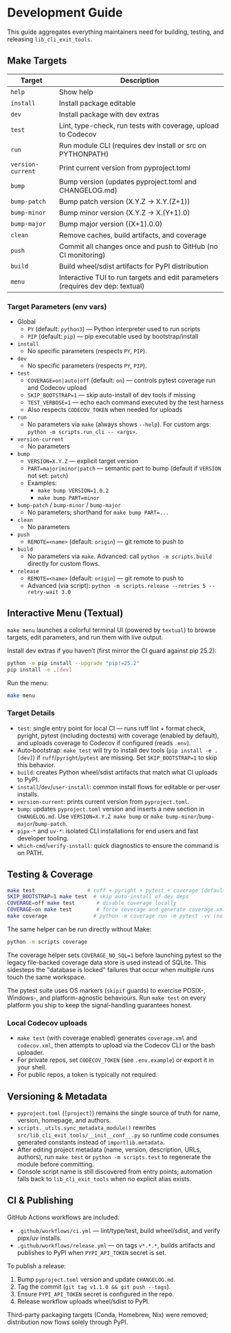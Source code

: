 # Development Guide

This guide aggregates everything maintainers need for building, testing, and releasing `lib_cli_exit_tools`.

## Make Targets

| Target            | Description                                                                                |
|-------------------|--------------------------------------------------------------------------------------------|
| `help`            | Show help                                                                                  |
| `install`         | Install package editable                                                                   |
| `dev`             | Install package with dev extras                                                            |
| `test`            | Lint, type-check, run tests with coverage, upload to Codecov                               |
| `run`             | Run module CLI (requires dev install or src on PYTHONPATH)                                 |
| `version-current` | Print current version from pyproject.toml                                                  |
| `bump`            | Bump version (updates pyproject.toml and CHANGELOG.md)                                     |
| `bump-patch`      | Bump patch version (X.Y.Z -> X.Y.(Z+1))                                                    |
| `bump-minor`      | Bump minor version (X.Y.Z -> X.(Y+1).0)                                                    |
| `bump-major`      | Bump major version ((X+1).0.0)                                                             |
| `clean`           | Remove caches, build artifacts, and coverage                                               |
| `push`            | Commit all changes once and push to GitHub (no CI monitoring)                              |
| `build`           | Build wheel/sdist artifacts for PyPI distribution                                         |
| `menu`            | Interactive TUI to run targets and edit parameters (requires dev dep: textual)             |

### Target Parameters (env vars)

- Global
  - `PY` (default: `python3`) — Python interpreter used to run scripts
  - `PIP` (default: `pip`) — pip executable used by bootstrap/install
- `install`
  - No specific parameters (respects `PY`, `PIP`).
- `dev`
  - No specific parameters (respects `PY`, `PIP`).
- `test`
  - `COVERAGE=on|auto|off` (default: `on`) — controls pytest coverage run and Codecov upload
  - `SKIP_BOOTSTRAP=1` — skip auto-install of dev tools if missing
  - `TEST_VERBOSE=1` — echo each command executed by the test harness
  - Also respects `CODECOV_TOKEN` when needed for uploads
- `run`
  - No parameters via `make` (always shows `--help`). For custom args: `python -m scripts.run_cli -- <args>`.
- `version-current`
  - No parameters
- `bump`
  - `VERSION=X.Y.Z` — explicit target version
  - `PART=major|minor|patch` — semantic part to bump (default if `VERSION` not set: `patch`)
  - Examples:
    - `make bump VERSION=1.0.2`
    - `make bump PART=minor`
- `bump-patch` / `bump-minor` / `bump-major`
  - No parameters; shorthand for `make bump PART=...`
- `clean`
  - No parameters
- `push`
  - `REMOTE=<name>` (default: `origin`) — git remote to push to
- `build`
  - No parameters via `make`. Advanced: call `python -m scripts.build` directly for custom flows.
- `release`
  - `REMOTE=<name>` (default: `origin`) — git remote to push to
  - Advanced (via script): `python -m scripts.release --retries 5 --retry-wait 3.0`

## Interactive Menu (Textual)

`make menu` launches a colorful terminal UI (powered by `textual`) to browse targets, edit parameters, and run them with live output.

Install dev extras if you haven’t (first mirror the CI guard against pip 25.2):

```bash
python -m pip install --upgrade "pip!=25.2"
pip install -e .[dev]
```

Run the menu:

```bash
make menu
```

### Target Details

- `test`: single entry point for local CI — runs ruff lint + format check, pyright, pytest (including doctests) with coverage (enabled by default), and uploads coverage to Codecov if configured (reads `.env`).
- Auto‑bootstrap: `make test` will try to install dev tools (`pip install -e .[dev]`) if `ruff`/`pyright`/`pytest` are missing. Set `SKIP_BOOTSTRAP=1` to skip this behavior.
- `build`: creates Python wheel/sdist artifacts that match what CI uploads to PyPI.
- `install`/`dev`/`user-install`: common install flows for editable or per‑user installs.
- `version-current`: prints current version from `pyproject.toml`.
- `bump`: updates `pyproject.toml` version and inserts a new section in `CHANGELOG.md`. Use `VERSION=X.Y.Z make bump` or `make bump-minor`/`bump-major`/`bump-patch`.
- `pipx-*` and `uv-*`: isolated CLI installations for end users and fast developer tooling.
- `which-cmd`/`verify-install`: quick diagnostics to ensure the command is on PATH.

## Testing & Coverage

```bash
make test                 # ruff + pyright + pytest + coverage (default ON)
SKIP_BOOTSTRAP=1 make test  # skip auto-install of dev deps
COVERAGE=off make test       # disable coverage locally
COVERAGE=on make test        # force coverage and generate coverage.xml/codecov.xml
make coverage               # python -m coverage run -m pytest -vv (no coverage CLI needed)
```

The same helper can be run directly without Make:

```bash
python -m scripts coverage
```

The coverage helper sets `COVERAGE_NO_SQL=1` before launching pytest so the
legacy file-backed coverage data store is used instead of SQLite. This sidesteps
the "database is locked" failures that occur when multiple runs touch the same
workspace.

The pytest suite uses OS markers (`skipif` guards) to exercise POSIX-, Windows-,
and platform-agnostic behaviours. Run `make test` on every platform you ship to
keep the signal-handling guarantees honest.

### Local Codecov uploads

- `make test` (with coverage enabled) generates `coverage.xml` and `codecov.xml`, then attempts to upload via the Codecov CLI or the bash uploader.
- For private repos, set `CODECOV_TOKEN` (see `.env.example`) or export it in your shell.
- For public repos, a token is typically not required.

## Versioning & Metadata

- `pyproject.toml` (`[project]`) remains the single source of truth for name, version, homepage, and authors.
- `scripts._utils.sync_metadata_module()` rewrites `src/lib_cli_exit_tools/__init__conf__.py` so runtime code consumes generated constants instead of `importlib.metadata`.
- After editing project metadata (name, version, description, URLs, authors), run `make test` or `python -m scripts.test` to regenerate the module before committing.
- Console script name is still discovered from entry points; automation falls back to `lib_cli_exit_tools` when no explicit alias exists.

## CI & Publishing

GitHub Actions workflows are included:

- `.github/workflows/ci.yml` — lint/type/test, build wheel/sdist, and verify pipx/uv installs.
- `.github/workflows/release.yml` — on tags `v*.*.*`, builds artifacts and publishes to PyPI when `PYPI_API_TOKEN` secret is set.

To publish a release:
1. Bump `pyproject.toml` version and update `CHANGELOG.md`.
2. Tag the commit (`git tag v1.1.0 && git push --tags`).
3. Ensure `PYPI_API_TOKEN` secret is configured in the repo.
4. Release workflow uploads wheel/sdist to PyPI.

Third-party packaging targets (Conda, Homebrew, Nix) were removed; distribution now flows solely through PyPI.
